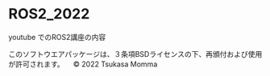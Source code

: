# ROS2_2022
youtube でのROS2講座の内容


このソフトウエアパッケージは、３条項BSDライセンスの下、再頒付および使用が許可されます。
　© 2022 Tsukasa Momma　

